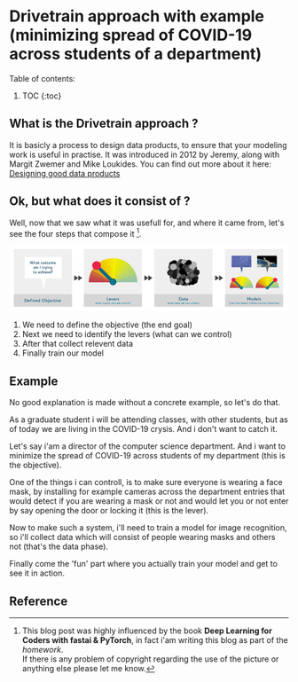 # Drivetrain approach with example (minimizing spread of COVID-19 across students of a department)

Table of contents:

1. TOC
{:toc}

## What is the Drivetrain approach ?

It is basicly a process to design data products, to ensure that your modeling work is useful in practise. It was introduced in 2012 by Jeremy, along with Margit Zwemer and Mike Loukides.
You can find out more about it here: [Designing good data products](https://www.oreilly.com/radar/drivetrain-approach-data-products/)

## Ok, but what does it consist of ?

Well, now that we saw what it was usefull for, and where it came from, let's see the four steps that compose it [^1].

![](/images/drivetrain_approach.png "picture from  Deep Learning for Coders with fastai & PyTorch, O'Relly")

1. We need to define the objective (the end goal)
2. Next we need to identify the levers (what can we control)
3. After that collect relevent data
4. Finally train our model

## Example

No good explanation is made without a concrete example, so let's do that.

As a graduate student i will be attending classes, with other students, but as of today we are living in the COVID-19 crysis. And i don't want to catch it.

Let's say i'am a director of the computer science department. And i want to minimize the spread of COVID-19 across students of my department (this is the objective).

One of the things i can controll, is to make sure everyone is wearing a face mask, by installing for example cameras across the department entries that would detect if you are wearing a mask or not and would let you or not enter by say opening the door or locking it (this is the lever).  

Now to make such a system, i'll need to train a model for image recognition, so i'll collect data which will consist of people wearing masks and others not (that's the data phase).

Finally come the 'fun' part where you actually train your model and get to see it in action.

## Reference

[^1]: This blog post was highly influenced by the book **Deep Learning for Coders with fastai & PyTorch**, in fact i'am writing this blog as part of the  *homework*.  
    If there is any problem of copyright regarding the use of the picture or anything else please let me know.